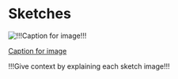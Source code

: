 # Sketches

![!!!Caption for image!!!](!!!filename.png!!!)

[Caption for image](!!!sketch-ux.pdf!!!)

!!!Give context by explaining each sketch image!!!
